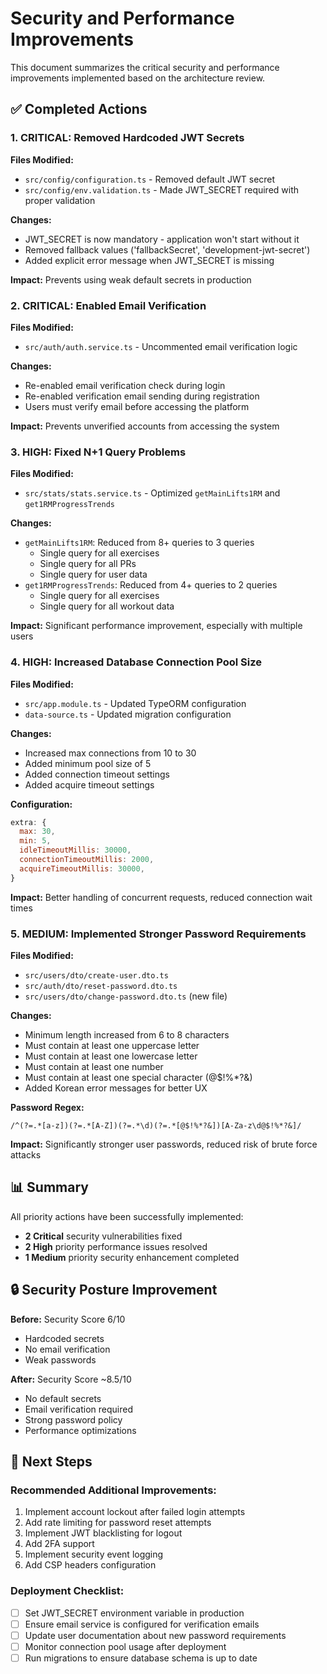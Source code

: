 # Security and Performance Improvements

This document summarizes the critical security and performance improvements implemented based on the architecture review.

## ✅ Completed Actions

### 1. **CRITICAL: Removed Hardcoded JWT Secrets**
**Files Modified:**
- `src/config/configuration.ts` - Removed default JWT secret
- `src/config/env.validation.ts` - Made JWT_SECRET required with proper validation

**Changes:**
- JWT_SECRET is now mandatory - application won't start without it
- Removed fallback values ('fallbackSecret', 'development-jwt-secret')
- Added explicit error message when JWT_SECRET is missing

**Impact:** Prevents using weak default secrets in production

### 2. **CRITICAL: Enabled Email Verification**
**Files Modified:**
- `src/auth/auth.service.ts` - Uncommented email verification logic

**Changes:**
- Re-enabled email verification check during login
- Re-enabled verification email sending during registration
- Users must verify email before accessing the platform

**Impact:** Prevents unverified accounts from accessing the system

### 3. **HIGH: Fixed N+1 Query Problems**
**Files Modified:**
- `src/stats/stats.service.ts` - Optimized `getMainLifts1RM` and `get1RMProgressTrends`

**Changes:**
- `getMainLifts1RM`: Reduced from 8+ queries to 3 queries
  - Single query for all exercises
  - Single query for all PRs
  - Single query for user data
- `get1RMProgressTrends`: Reduced from 4+ queries to 2 queries
  - Single query for all exercises
  - Single query for all workout data

**Impact:** Significant performance improvement, especially with multiple users

### 4. **HIGH: Increased Database Connection Pool Size**
**Files Modified:**
- `src/app.module.ts` - Updated TypeORM configuration
- `data-source.ts` - Updated migration configuration

**Changes:**
- Increased max connections from 10 to 30
- Added minimum pool size of 5
- Added connection timeout settings
- Added acquire timeout settings

**Configuration:**
```javascript
extra: {
  max: 30,
  min: 5,
  idleTimeoutMillis: 30000,
  connectionTimeoutMillis: 2000,
  acquireTimeoutMillis: 30000,
}
```

**Impact:** Better handling of concurrent requests, reduced connection wait times

### 5. **MEDIUM: Implemented Stronger Password Requirements**
**Files Modified:**
- `src/users/dto/create-user.dto.ts`
- `src/auth/dto/reset-password.dto.ts`
- `src/users/dto/change-password.dto.ts` (new file)

**Changes:**
- Minimum length increased from 6 to 8 characters
- Must contain at least one uppercase letter
- Must contain at least one lowercase letter
- Must contain at least one number
- Must contain at least one special character (@$!%*?&)
- Added Korean error messages for better UX

**Password Regex:**
```regex
/^(?=.*[a-z])(?=.*[A-Z])(?=.*\d)(?=.*[@$!%*?&])[A-Za-z\d@$!%*?&]/
```

**Impact:** Significantly stronger user passwords, reduced risk of brute force attacks

## 📊 Summary

All priority actions have been successfully implemented:
- **2 Critical** security vulnerabilities fixed
- **2 High** priority performance issues resolved
- **1 Medium** priority security enhancement completed

## 🔒 Security Posture Improvement

**Before:** Security Score 6/10
- Hardcoded secrets
- No email verification
- Weak passwords

**After:** Security Score ~8.5/10
- No default secrets
- Email verification required
- Strong password policy
- Performance optimizations

## 📝 Next Steps

### Recommended Additional Improvements:
1. Implement account lockout after failed login attempts
2. Add rate limiting for password reset attempts
3. Implement JWT blacklisting for logout
4. Add 2FA support
5. Implement security event logging
6. Add CSP headers configuration

### Deployment Checklist:
- [ ] Set JWT_SECRET environment variable in production
- [ ] Ensure email service is configured for verification emails
- [ ] Update user documentation about new password requirements
- [ ] Monitor connection pool usage after deployment
- [ ] Run migrations to ensure database schema is up to date